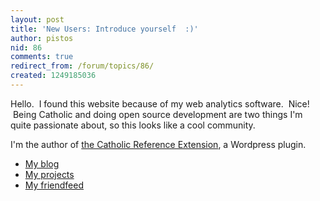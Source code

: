 ```yaml
---
layout: post
title: 'New Users: Introduce yourself  :)'
author: pistos
nid: 86
comments: true
redirect_from: /forum/topics/86/
created: 1249185036
---
```

<p>Hello. &nbsp;I found this website because of my web analytics software. &nbsp;Nice! &nbsp;Being Catholic and doing open source development are two things I'm quite passionate about, so this looks like a cool community.</p>
<p>I'm the author of <a href="http://blog.purepistos.net/index.php/cre/">the Catholic Reference Extension</a>, a Wordpress plugin.</p>
<ul>
    <li><a href="http://blog.purepistos.net/">My blog</a></li>
    <li><a href="http://github.com/Pistos">My projects</a></li>
    <li><a href="http://friendfeed.com/pistos">My friendfeed</a></li>
</ul>
